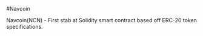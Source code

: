 #Navcoin

Navcoin(NCN) - First stab at Solidity smart contract based off ERC-20 token specifications.
